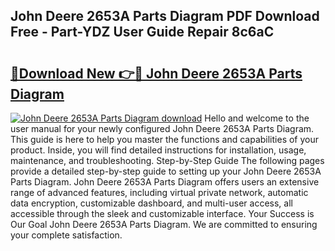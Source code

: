 ## John Deere 2653A Parts Diagram PDF Download Free - Part-YDZ User Guide Repair 8c6aC

# <h2><a href="http://dfig1d.blite.top/?on=John+Deere+2653A+Parts+Diagram">🔗Download New 👉🔴 John Deere 2653A Parts Diagram</a></h2>

[![John Deere 2653A Parts Diagram download](https://i.imgur.com/lujVjoI.png)](http://dfig1d.blite.top/?on=John+Deere+2653A+Parts+Diagram)
Hello and welcome to the user manual for your newly configured John Deere 2653A Parts Diagram. This guide is here to help you master the functions and capabilities of your product. Inside, you will find detailed instructions for installation, usage, maintenance, and troubleshooting. Step-by-Step Guide The following pages provide a detailed step-by-step guide to setting up your John Deere 2653A Parts Diagram. John Deere 2653A Parts Diagram offers users an extensive range of advanced features, including virtual private network, automatic data encryption, customizable dashboard, and multi-user access, all accessible through the sleek and customizable interface. Your Success is Our Goal John Deere 2653A Parts Diagram. We are committed to ensuring your complete satisfaction.
